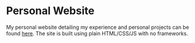 # Personal Website

My personal website detailing my experience and personal projects can be found [here](rohan-bhushan.web.app). The site is built using plain HTML/CSS/JS with no frameworks.